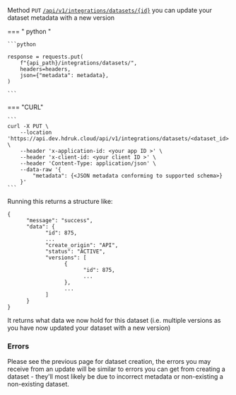 Method `PUT` [`/api/v1/integrations/datasets/{id}`](https://api.dev.hdruk.cloud/api/documentation#/Dataset%20Integrations/create_datasets_from_app) you can update your dataset metadata with a new version

=== " python "

    ```python

    response = requests.put(
        f"{api_path}/integrations/datasets/",
        headers=headers,
        json={"metadata": metadata},
    )

    ```

=== "CURL"

    ```
    curl -X PUT \
        --location 'https://api.dev.hdruk.cloud/api/v1/integrations/datasets/<dataset_id>' \
        --header 'x-application-id: <your app ID >' \
        --header 'x-client-id: <your client ID >' \
        --header 'Content-Type: application/json' \
        --data-raw '{
            "metadata": {<JSON metadata conforming to supported schema>}
        }'
    ```

Running this returns a structure like:

```
{
      "message": "success",
      "data": {
            "id": 875,
            ...
            "create_origin": "API",
            "status": "ACTIVE",
            "versions": [
                  {
                        "id": 875,
                        ...
                  },
                  ...
            ]
      }
}
```

It returns what data we now hold for this dataset (i.e. multiple versions as you have now updated your dataset with a new version)

### Errors

Please see the previous page for dataset creation, the errors you may receive from an update will be similar to errors you can get from creating a dataset - they'll most likely be due to incorrect metadata or non-existing a non-existing dataset.
